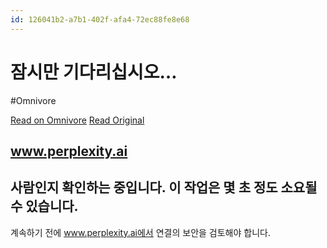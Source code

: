 ```yaml
---
id: 126041b2-a7b1-402f-afa4-72ec88fe8e68
---
```


# 잠시만 기다리십시오…
#Omnivore
 
[Read on Omnivore](https://omnivore.app/me/https-www-perplexity-ai-search-dongyeongsang-hwajil-gaeseonha-a--192070281c1)
[Read Original](https://www.perplexity.ai/search/dongyeongsang-hwajil-gaeseonha-aWJdta4rRiKTMnpTQWLzbg)
 
## www.perplexity.ai

## 사람인지 확인하는 중입니다. 이 작업은 몇 초 정도 소요될 수 있습니다.

계속하기 전에 www.perplexity.ai에서 연결의 보안을 검토해야 합니다.
